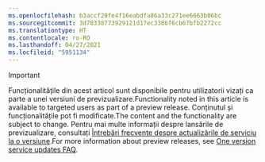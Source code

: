 ```yaml
---
ms.openlocfilehash: b3accf20fe4f16eabdfa86a33c271ee6663b06bc
ms.sourcegitcommit: 3d78338773929121d17ec3386f6cb67bfb2272cc
ms.translationtype: HT
ms.contentlocale: ro-RO
ms.lasthandoff: 04/27/2021
ms.locfileid: "5951134"
---
```

> [!IMPORTANT]
> <span data-ttu-id="68708-101">Funcționalitățile din acest articol sunt disponibile pentru utilizatorii vizați ca parte a unei versiuni de previzualizare.</span><span class="sxs-lookup"><span data-stu-id="68708-101">Functionality noted in this article is available to targeted users as part of a preview release.</span></span> <span data-ttu-id="68708-102">Conținutul și funcționalitățile pot fi modificate.</span><span class="sxs-lookup"><span data-stu-id="68708-102">The content and the functionality are subject to change.</span></span> <span data-ttu-id="68708-103">Pentru mai multe informații despre lansările de previzualizare, consultați [Întrebări frecvente despre actualizările de serviciu la o versiune](/dynamics365/unified-operations/fin-and-ops/get-started/one-version).</span><span class="sxs-lookup"><span data-stu-id="68708-103">For more information about preview releases, see [One version service updates FAQ](/dynamics365/unified-operations/fin-and-ops/get-started/one-version).</span></span>